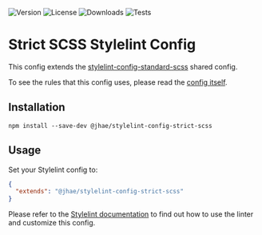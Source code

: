 ![Version](https://img.shields.io/npm/v/%40jhae/stylelint-config-strict-scss?label=Version&labelColor=%23404850&color=blue)
![License](https://img.shields.io/github/license/jhae-de/stylelint-config-strict-scss?label=License&labelColor=%23404850&color=blue)
![Downloads](https://img.shields.io/npm/dt/%40jhae%2Fstylelint-config-strict-scss?label=Downloads&labelColor=%23404850&color=blue)
![Tests](https://img.shields.io/github/actions/workflow/status/jhae-de/stylelint-config-strict-scss/analyze.yaml?label=Tests&labelColor=%23404850)

# Strict SCSS Stylelint Config

This config extends the [stylelint-config-standard-scss](https://github.com/jhae-de/stylelint-config-standard-scss)
shared config.

To see the rules that this config uses, please read the [config itself](index.yaml).

## Installation

```shell
npm install --save-dev @jhae/stylelint-config-strict-scss
```

## Usage

Set your Stylelint config to:

```json
{
  "extends": "@jhae/stylelint-config-strict-scss"
}
```

Please refer to the [Stylelint documentation](https://stylelint.io) to find out how to use the linter and customize this
config.
